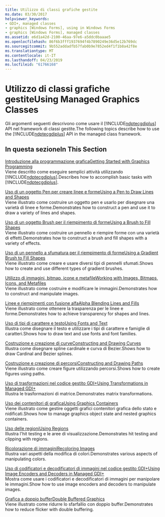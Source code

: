 ```yaml
---
title: Utilizzo di classi grafiche gestite
ms.date: 03/30/2017
helpviewer_keywords:
- GDI+, managed classes
- graphics [Windows Forms], using in Windows Forms
- graphics [Windows Forms], managed classes
ms.assetid: e6d1a42d-2100-46aa-97e6-a5ddc0baaae5
ms.openlocfilehash: 86f6b3fff1937694f4b7890249e36d5e12b769dc
ms.sourcegitcommit: 9b552addadfb57fab0b9e7852ed4f1f1b8a42f8e
ms.translationtype: MT
ms.contentlocale: it-IT
ms.lasthandoff: 04/23/2019
ms.locfileid: "61766168"
---
```

# <a name="using-managed-graphics-classes"></a><span data-ttu-id="cf7dc-102">Utilizzo di classi grafiche gestite</span><span class="sxs-lookup"><span data-stu-id="cf7dc-102">Using Managed Graphics Classes</span></span>
<span data-ttu-id="cf7dc-103">Gli argomenti seguenti descrivono come usare il [!INCLUDE[ndptecgdiplus](../../../../includes/ndptecgdiplus-md.md)] API nel framework di classi gestite.</span><span class="sxs-lookup"><span data-stu-id="cf7dc-103">The following topics describe how to use the [!INCLUDE[ndptecgdiplus](../../../../includes/ndptecgdiplus-md.md)] API in the managed class framework.</span></span>  
  
## <a name="in-this-section"></a><span data-ttu-id="cf7dc-104">In questa sezione</span><span class="sxs-lookup"><span data-stu-id="cf7dc-104">In This Section</span></span>  
 [<span data-ttu-id="cf7dc-105">Introduzione alla programmazione grafica</span><span class="sxs-lookup"><span data-stu-id="cf7dc-105">Getting Started with Graphics Programming</span></span>](getting-started-with-graphics-programming.md)  
 <span data-ttu-id="cf7dc-106">Viene descritto come eseguire semplici attività utilizzando [!INCLUDE[ndptecgdiplus](../../../../includes/ndptecgdiplus-md.md)].</span><span class="sxs-lookup"><span data-stu-id="cf7dc-106">Describes how to accomplish basic tasks with [!INCLUDE[ndptecgdiplus](../../../../includes/ndptecgdiplus-md.md)].</span></span>  
  
 [<span data-ttu-id="cf7dc-107">Uso di un oggetto Pen per creare linee e forme</span><span class="sxs-lookup"><span data-stu-id="cf7dc-107">Using a Pen to Draw Lines and Shapes</span></span>](using-a-pen-to-draw-lines-and-shapes.md)  
 <span data-ttu-id="cf7dc-108">Viene illustrato come costruire un oggetto pen e usarlo per disegnare una varietà di linee e forme.</span><span class="sxs-lookup"><span data-stu-id="cf7dc-108">Demonstrates how to construct a pen and use it to draw a variety of lines and shapes.</span></span>  
  
 [<span data-ttu-id="cf7dc-109">Uso di un oggetto Brush per il riempimento di forme</span><span class="sxs-lookup"><span data-stu-id="cf7dc-109">Using a Brush to Fill Shapes</span></span>](using-a-brush-to-fill-shapes.md)  
 <span data-ttu-id="cf7dc-110">Viene illustrato come costruire un pennello e riempire forme con una varietà di effetti.</span><span class="sxs-lookup"><span data-stu-id="cf7dc-110">Demonstrates how to construct a brush and fill shapes with a variety of effects.</span></span>  
  
 [<span data-ttu-id="cf7dc-111">Uso di un pennello a sfumatura per il riempimento di forme</span><span class="sxs-lookup"><span data-stu-id="cf7dc-111">Using a Gradient Brush to Fill Shapes</span></span>](using-a-gradient-brush-to-fill-shapes.md)  
 <span data-ttu-id="cf7dc-112">Viene illustrato come creare e usare diversi tipi di pennelli sfumati.</span><span class="sxs-lookup"><span data-stu-id="cf7dc-112">Shows how to create and use different types of gradient brushes.</span></span>  
  
 [<span data-ttu-id="cf7dc-113">Utilizzo di immagini, bitmap, icone e metafile</span><span class="sxs-lookup"><span data-stu-id="cf7dc-113">Working with Images, Bitmaps, Icons, and Metafiles</span></span>](working-with-images-bitmaps-icons-and-metafiles.md)  
 <span data-ttu-id="cf7dc-114">Viene illustrato come costruire e modificare le immagini.</span><span class="sxs-lookup"><span data-stu-id="cf7dc-114">Demonstrates how to construct and manipulate images.</span></span>  
  
 [<span data-ttu-id="cf7dc-115">Linee e riempimenti con fusione alfa</span><span class="sxs-lookup"><span data-stu-id="cf7dc-115">Alpha Blending Lines and Fills</span></span>](alpha-blending-lines-and-fills.md)  
 <span data-ttu-id="cf7dc-116">Viene illustrato come ottenere la trasparenza per le linee e forme.</span><span class="sxs-lookup"><span data-stu-id="cf7dc-116">Demonstrates how to achieve transparency for shapes and lines.</span></span>  
  
 [<span data-ttu-id="cf7dc-117">Uso di tipi di carattere e testo</span><span class="sxs-lookup"><span data-stu-id="cf7dc-117">Using Fonts and Text</span></span>](using-fonts-and-text.md)  
 <span data-ttu-id="cf7dc-118">Illustra come disegnare il testo e utilizzare i tipi di carattere e famiglie di caratteri.</span><span class="sxs-lookup"><span data-stu-id="cf7dc-118">Shows how to draw text and use fonts and font families.</span></span>  
  
 [<span data-ttu-id="cf7dc-119">Costruzione e creazione di curve</span><span class="sxs-lookup"><span data-stu-id="cf7dc-119">Constructing and Drawing Curves</span></span>](constructing-and-drawing-curves.md)  
 <span data-ttu-id="cf7dc-120">Illustra come disegnare spline cardinale e curva di Bezier.</span><span class="sxs-lookup"><span data-stu-id="cf7dc-120">Shows how to draw Cardinal and Bezier splines.</span></span>  
  
 [<span data-ttu-id="cf7dc-121">Costruzione e creazione di percorsi</span><span class="sxs-lookup"><span data-stu-id="cf7dc-121">Constructing and Drawing Paths</span></span>](constructing-and-drawing-paths.md)  
 <span data-ttu-id="cf7dc-122">Viene illustrato come creare figure utilizzando percorsi.</span><span class="sxs-lookup"><span data-stu-id="cf7dc-122">Shows how to create figures using paths.</span></span>  
  
 [<span data-ttu-id="cf7dc-123">Uso di trasformazioni nel codice gestito GDI+</span><span class="sxs-lookup"><span data-stu-id="cf7dc-123">Using Transformations in Managed GDI+</span></span>](using-transformations-in-managed-gdi.md)  
 <span data-ttu-id="cf7dc-124">Illustra le trasformazioni di matrice.</span><span class="sxs-lookup"><span data-stu-id="cf7dc-124">Demonstrates matrix transformations.</span></span>  
  
 [<span data-ttu-id="cf7dc-125">Uso dei contenitori di grafica</span><span class="sxs-lookup"><span data-stu-id="cf7dc-125">Using Graphics Containers</span></span>](using-graphics-containers.md)  
 <span data-ttu-id="cf7dc-126">Viene illustrato come gestire oggetti grafici contenitori grafica dello stato e nidificati.</span><span class="sxs-lookup"><span data-stu-id="cf7dc-126">Shows how to manage graphics object state and nested graphics containers.</span></span>  
  
 [<span data-ttu-id="cf7dc-127">Uso delle regioni</span><span class="sxs-lookup"><span data-stu-id="cf7dc-127">Using Regions</span></span>](using-regions.md)  
 <span data-ttu-id="cf7dc-128">Illustra l'hit testing e le aree di visualizzazione.</span><span class="sxs-lookup"><span data-stu-id="cf7dc-128">Demonstrates hit testing and clipping with regions.</span></span>  
  
 [<span data-ttu-id="cf7dc-129">Ricolorazione di immagini</span><span class="sxs-lookup"><span data-stu-id="cf7dc-129">Recoloring Images</span></span>](recoloring-images.md)  
 <span data-ttu-id="cf7dc-130">Illustra vari aspetti della modifica di colori.</span><span class="sxs-lookup"><span data-stu-id="cf7dc-130">Demonstrates various aspects of manipulating colors.</span></span>  
  
 [<span data-ttu-id="cf7dc-131">Uso di codificatori e decodificatori di immagini nel codice gestito GDI+</span><span class="sxs-lookup"><span data-stu-id="cf7dc-131">Using Image Encoders and Decoders in Managed GDI+</span></span>](using-image-encoders-and-decoders-in-managed-gdi.md)  
 <span data-ttu-id="cf7dc-132">Mostra come usare i codificatori e decodificatori di immagini per manipolare le immagini.</span><span class="sxs-lookup"><span data-stu-id="cf7dc-132">Show how to use image encoders and decoders to manipulate images.</span></span>  
  
 [<span data-ttu-id="cf7dc-133">Grafica a doppio buffer</span><span class="sxs-lookup"><span data-stu-id="cf7dc-133">Double Buffered Graphics</span></span>](double-buffered-graphics.md)  
 <span data-ttu-id="cf7dc-134">Viene illustrato come ridurre lo sfarfallio con doppio buffer.</span><span class="sxs-lookup"><span data-stu-id="cf7dc-134">Demonstrates how to reduce flicker with double buffering.</span></span>
